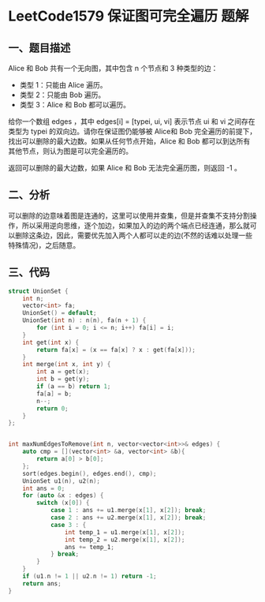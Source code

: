 # LeetCode1579 保证图可完全遍历 题解

## 一、题目描述

Alice 和 Bob 共有一个无向图，其中包含 n 个节点和 3  种类型的边：

+ 类型 1：只能由 Alice 遍历。
+ 类型 2：只能由 Bob 遍历。
+ 类型 3：Alice 和 Bob 都可以遍历。

给你一个数组 edges ，其中 edges[i] = [typei, ui, vi] 表示节点 ui 和 vi 之间存在类型为 typei 的双向边。请你在保证图仍能够被 Alice和 Bob 完全遍历的前提下，找出可以删除的最大边数。如果从任何节点开始，Alice 和 Bob 都可以到达所有其他节点，则认为图是可以完全遍历的。

返回可以删除的最大边数，如果 Alice 和 Bob 无法完全遍历图，则返回 -1 。



## 二、分析

可以删除的边意味着图是连通的，这里可以使用并查集，但是并查集不支持分割操作，所以采用逆向思维，逐个加边，如果加入的边的两个端点已经连通，那么就可以删除这条边，因此，需要优先加入两个人都可以走的边(不然的话难以处理一些特殊情况)，之后随意。



## 三、代码

```c++
struct UnionSet {
    int n;
    vector<int> fa;
    UnionSet() = default;
    UnionSet(int n) : n(n), fa(n + 1) {
        for (int i = 0; i <= n; i++) fa[i] = i;
    }
    int get(int x) {
        return fa[x] = (x == fa[x] ? x : get(fa[x]));
    }
    int merge(int x, int y) {
        int a = get(x);
        int b = get(y);
        if (a == b) return 1;
        fa[a] = b;
        n--;
        return 0;
    }
};


int maxNumEdgesToRemove(int n, vector<vector<int>>& edges) {
    auto cmp = [](vector<int> &a, vector<int> &b){
        return a[0] > b[0];
    };
    sort(edges.begin(), edges.end(), cmp); 
    UnionSet u1(n), u2(n);
    int ans = 0;
    for (auto &x : edges) {
        switch (x[0]) {
            case 1 : ans += u1.merge(x[1], x[2]); break;
            case 2 : ans += u2.merge(x[1], x[2]); break;
            case 3 : {
                int temp_1 = u1.merge(x[1], x[2]);
                int temp_2 = u2.merge(x[1], x[2]);
                ans += temp_1;
            } break;
        }
    }
    if (u1.n != 1 || u2.n != 1) return -1;
    return ans;
}
```

